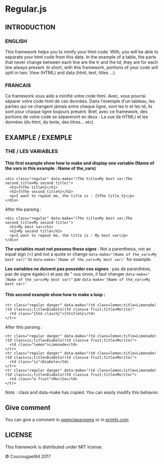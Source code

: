 # Regular.js
## INTRODUCTION
### ENGLISH

This framework helps you to minify your html code. With, you will be able to separate your html code from this data. In the example of a table, the parts that never change between each line are the tr and the td, they are for each line always present.
In short, with this framework, portions of your code will split in two: View (HTML) and data (html, text, titles ...).

### FRANCAIS

Ce framework vous aide a minifié votre code html. Avec, vous pourrai séparer votre code html de ces données. Dans l'exemple d'un tableau, les parties qui ne changent jamais entre chaque ligne, sont les tr et les td, ils sont pour chaque ligne toujours présent.
Bref, avec ce framework, des portions de votre code se sépareront en deux : La vue (le HTML) et les données (du html, du texte, des titres... etc).

## EXAMPLE / EXEMPLE

### THE / LES VARIABLES
#### This first example show how to make and display one variable (Name of the vars in this example : Name of the_vars)

    <div class="regular" data-make="(The title=My best var;The second_title=My second title)">
      <h1>{%The title%}</h1>
      <h2>{%The second_title%}</h2>
      <p>I want to repeat me, the title is : {%The title_%}</p>
    </div>

After the parsing :

    <div class="regular" data-make="(The title=My best var;The second_title=My second title)">
      <h1>My best var</h1>
      <h2>My second title</h2>
      <p>I want to repeat me, the title is : My best var</p>
    </div>

**The variables must not possess these signs** : Not a parenthesis, not an equal sign (=) and not a quote or change `data-make="(Name of the_vars=My best var)"` to `data-make='(Name of the_vars=My best var)'` for example.

**Les variables ne doivent pas posséder ces signes** : pas de paranthèse, pas de signe égale(=) et pas de " ous sinon, il faut changer `data-make="(Name of the_vars=My best var)"` par `data-make='(Name of the_vars=My best var)'`

#### This second example show how to make a loop :

    <tr class="regular danger" data-make="(td class=lemon;title=Limonade)(td class=is;title=Diabolo)(td class=a fruit;title=Morito)"
      <td class="{%td class%}">{%title%}</td>
    </tr>

After this parsing :

    <tr class="regular danger" data-make="(td class=lemon;title=Limonade)(td class=is;title=Diabolo)(td class=a fruit;title=Morito)">
      <td class="lemon">Limonade</td>
    </tr>
    <tr class="regular danger" data-make="(td class=lemon;title=Limonade)(td class=is;title=Diabolo)(td class=a fruit;title=Morito)">
      <td class="is">Diabolo</td>
    </tr>
    <tr class="regular danger" data-make="(td class=lemon;title=Limonade)(td class=is;title=Diabolo)(td class=a fruit;title=Morito)">
      <td class="a fruit">Morito</td>
    </tr>

*Note :* class and data-make has copied. You can easily modify this behavior.

## Give comment

You can give a comment in [openclassrooms](https://openclassrooms.com/forum/sujet/regular-js-minifie-votre-code-html/91770237) or in [primfx.com](https://www.primfx.com/forum/discussions/projet-recrutement/regular-minifier-votre-code-html-1054/page-1)

## LICENSE

This framework is distributed under MIT license.

© Coucougael94 2017
